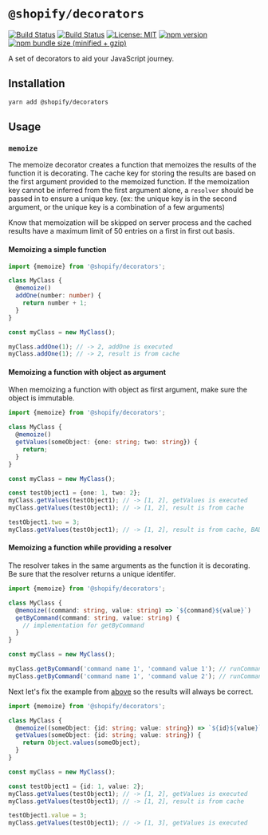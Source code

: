 # `@shopify/decorators`

[![Build Status](https://github.com/Shopify/quilt/workflows/Node-CI/badge.svg?branch=main)](https://github.com/Shopify/quilt/actions?query=workflow%3ANode-CI)
[![Build Status](https://github.com/Shopify/quilt/workflows/Ruby-CI/badge.svg?branch=main)](https://github.com/Shopify/quilt/actions?query=workflow%3ARuby-CI)
[![License: MIT](https://img.shields.io/badge/License-MIT-green.svg)](LICENSE.md) [![npm version](https://badge.fury.io/js/%40shopify%2Fdecorators.svg)](https://badge.fury.io/js/%40shopify%2Fdecorators.svg) [![npm bundle size (minified + gzip)](https://img.shields.io/bundlephobia/minzip/@shopify/decorators.svg)](https://img.shields.io/bundlephobia/minzip/@shopify/decorators.svg)

A set of decorators to aid your JavaScript journey.

## Installation

```bash
yarn add @shopify/decorators
```

## Usage

### `memoize`

The memoize decorator creates a function that memoizes the results of the function it is decorating.
The cache key for storing the results are based on the first argument provided to the memoized function.
If the memoization key cannot be inferred from the first argument alone, a `resolver` should be passed in to ensure a unique key. (ex: the unique key is in the second argument, or the unique key is a combination of a few arguments)

Know that memoization will be skipped on server process and the cached results have a maximum limit of 50 entries on a first in first out basis.

#### Memoizing a simple function

```ts
import {memoize} from '@shopify/decorators';

class MyClass {
  @memoize()
  addOne(number: number) {
    return number + 1;
  }
}

const myClass = new MyClass();

myClass.addOne(1); // -> 2, addOne is executed
myClass.addOne(1); // -> 2, result is from cache
```

#### Memoizing a function with object as argument

When memoizing a function with object as first argument, make sure the object is immutable.

```ts
import {memoize} from '@shopify/decorators';

class MyClass {
  @memoize()
  getValues(someObject: {one: string; two: string}) {
    return;
  }
}

const myClass = new MyClass();

const testObject1 = {one: 1, two: 2};
myClass.getValues(testObject1); // -> [1, 2], getValues is executed
myClass.getValues(testObject1); // -> [1, 2], result is from cache

testObject1.two = 3;
myClass.getValues(testObject1); // -> [1, 2], result is from cache, BAD
```

#### Memoizing a function while providing a resolver

The resolver takes in the same arguments as the function it is decorating.
Be sure that the resolver returns a unique identifer.

```ts
import {memoize} from '@shopify/decorators';

class MyClass {
  @memoize((command: string, value: string) => `${command}${value}`)
  getByCommand(command: string, value: string) {
    // implementation for getByCommand
  }
}

const myClass = new MyClass();

myClass.getByCommand('command name 1', 'command value 1'); // runCommand is executed
myClass.getByCommand('command name 1', 'command value 2'); // runCommand is executed
```

Next let's fix the example from [above](#memoizing-a-function-with-object-as-argument) so the results will always be correct.

```ts
import {memoize} from '@shopify/decorators';

class MyClass {
  @memoize((someObject: {id: string; value: string}) => `${id}${value}`)
  getValues(someObject: {id: string; value: string}) {
    return Object.values(someObject);
  }
}

const myClass = new MyClass();

const testObject1 = {id: 1, value: 2};
myClass.getValues(testObject1); // -> [1, 2], getValues is executed
myClass.getValues(testObject1); // -> [1, 2], result is from cache

testObject1.value = 3;
myClass.getValues(testObject1); // -> [1, 3], getValues is executed
```
